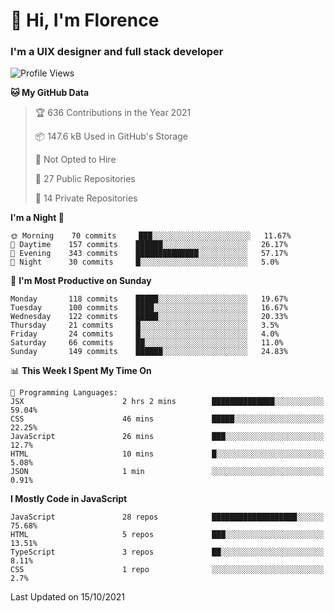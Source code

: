 <h1>👋 Hi, I'm Florence</h1>
<h3>I'm a UIX designer and full stack developer</h3>


<!--START_SECTION:waka-->
![Profile Views](http://img.shields.io/badge/Profile%20Views-1-blue)

**🐱 My GitHub Data** 

> 🏆 636 Contributions in the Year 2021
 > 
> 📦 147.6 kB Used in GitHub's Storage 
 > 
> 🚫 Not Opted to Hire
 > 
> 📜 27 Public Repositories 
 > 
> 🔑 14 Private Repositories  
 > 
**I'm a Night 🦉** 

```text
🌞 Morning    70 commits     ███░░░░░░░░░░░░░░░░░░░░░░   11.67% 
🌆 Daytime    157 commits    ██████░░░░░░░░░░░░░░░░░░░   26.17% 
🌃 Evening    343 commits    ██████████████░░░░░░░░░░░   57.17% 
🌙 Night      30 commits     █░░░░░░░░░░░░░░░░░░░░░░░░   5.0%

```
📅 **I'm Most Productive on Sunday** 

```text
Monday       118 commits    █████░░░░░░░░░░░░░░░░░░░░   19.67% 
Tuesday      100 commits    ████░░░░░░░░░░░░░░░░░░░░░   16.67% 
Wednesday    122 commits    █████░░░░░░░░░░░░░░░░░░░░   20.33% 
Thursday     21 commits     █░░░░░░░░░░░░░░░░░░░░░░░░   3.5% 
Friday       24 commits     █░░░░░░░░░░░░░░░░░░░░░░░░   4.0% 
Saturday     66 commits     ██░░░░░░░░░░░░░░░░░░░░░░░   11.0% 
Sunday       149 commits    ██████░░░░░░░░░░░░░░░░░░░   24.83%

```


📊 **This Week I Spent My Time On** 

```text
💬 Programming Languages: 
JSX                      2 hrs 2 mins        ██████████████░░░░░░░░░░░   59.04% 
CSS                      46 mins             █████░░░░░░░░░░░░░░░░░░░░   22.25% 
JavaScript               26 mins             ███░░░░░░░░░░░░░░░░░░░░░░   12.7% 
HTML                     10 mins             █░░░░░░░░░░░░░░░░░░░░░░░░   5.08% 
JSON                     1 min               ░░░░░░░░░░░░░░░░░░░░░░░░░   0.91%

```

**I Mostly Code in JavaScript** 

```text
JavaScript               28 repos            ███████████████████░░░░░░   75.68% 
HTML                     5 repos             ███░░░░░░░░░░░░░░░░░░░░░░   13.51% 
TypeScript               3 repos             ██░░░░░░░░░░░░░░░░░░░░░░░   8.11% 
CSS                      1 repo              ░░░░░░░░░░░░░░░░░░░░░░░░░   2.7%

```



 Last Updated on 15/10/2021
<!--END_SECTION:waka-->

